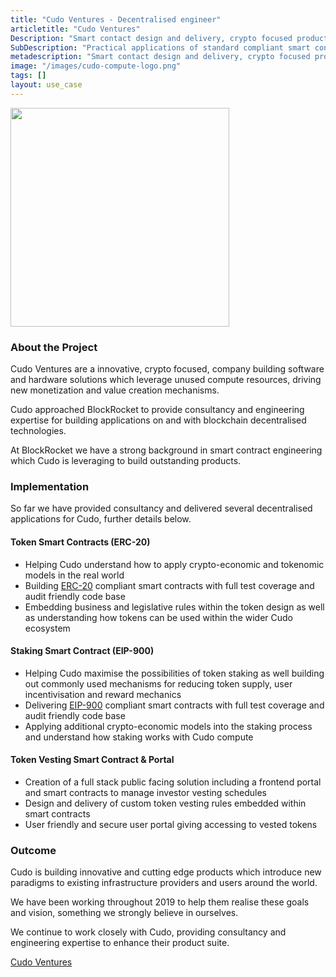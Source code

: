 ```yaml
---
title: "Cudo Ventures - Decentralised engineer"
articletitle: "Cudo Ventures"
Description: "Smart contact design and delivery, crypto focused product delivery and thinking"
SubDescription: "Practical applications of standard compliant smart contracts and decentralised technologies"
metadescription: "Smart contact design and delivery, crypto focused product delivery and thinking"
image: "/images/cudo-compute-logo.png"
tags: []
layout: use_case
---
```


<img src="/images/cudo-compute-logo.png" alt="" style="width:350px;"/>

### About the Project

Cudo Ventures are a innovative, crypto focused, company building software and hardware solutions which leverage unused compute
 resources, driving new monetization and value creation mechanisms. 

Cudo approached BlockRocket to provide consultancy and engineering expertise for building applications on and with 
blockchain decentralised technologies.  

At BlockRocket we have a strong background in smart contract engineering which Cudo is leveraging to build outstanding products.

### Implementation

So far we have provided consultancy and delivered several decentralised applications for Cudo, further details below.

#### Token Smart Contracts (ERC-20)

* Helping Cudo understand how to apply crypto-economic and tokenomic models in the real world 
* Building <a href="https://eips.ethereum.org/EIPS/eip-20" target="_blank">ERC-20</a> compliant smart contracts with full test coverage and audit friendly code base
* Embedding business and legislative rules within the token design as well as understanding
 how tokens can be used within the wider Cudo ecosystem

#### Staking Smart Contract (EIP-900)

* Helping Cudo maximise the possibilities of token staking as well building out commonly used mechanisms for
 reducing token supply, user incentivisation and reward mechanics
* Delivering <a href="https://eips.ethereum.org/EIPS/eip-900" target="_blank">EIP-900</a> compliant smart contracts 
with full test coverage and audit friendly code base
* Applying additional crypto-economic models into the staking process and understand how staking works with Cudo compute

#### Token Vesting Smart Contract & Portal

* Creation of a full stack public facing solution including a frontend portal and smart contracts to manage investor vesting schedules
* Design and delivery of custom token vesting rules embedded within smart contracts
* User friendly and secure user portal giving accessing to vested tokens

### Outcome

Cudo is building innovative and cutting edge products which introduce new paradigms to existing infrastructure 
providers and users around the world.

We have been working throughout 2019 to help them realise these goals and vision, something we strongly believe in ourselves. 

We continue to work closely with Cudo, providing consultancy and engineering expertise to enhance their product suite. 

[Cudo Ventures](https://www.cudoventures.com/)
